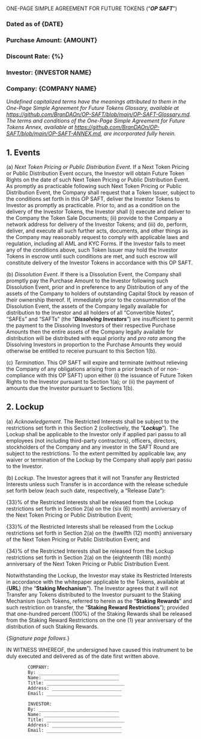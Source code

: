 
# 
ONE-PAGE SIMPLE AGREEMENT FOR FUTURE TOKENS  (“***OP SAFT***”)
### Dated as of {DATE}

### Purchase Amount: {AMOUNT}
### Discount Rate: {%}
### Investor: {INVESTOR NAME}                 
### Company: {COMPANY NAME}
  
*Undefined capitalized terms have the meanings attributed to them in the One-Page Simple Agreement for Future Tokens Glossary, available at https://github.com/BranDAOn/OP-SAFT/blob/main/OP-SAFT-Glossary.md. The terms and conditions of the One-Page Simple Agreement for Future Tokens Annex, available at https://github.com/BranDAOn/OP-SAFT/blob/main/OP-SAFT-ANNEX.md, are incorporated fully herein.*

## 1. Events
  
(a) *Next Token Pricing or Public Distribution Event*. If a Next Token Pricing or Public Distribution Event occurs, the Investor will obtain Future Token Rights on the date of such Next Token Pricing or Public Distribution Event. As promptly as practicable following such Next Token Pricing or Public Distribution Event, the Company shall request that a Token Issuer, subject to the conditions set forth in this OP SAFT, deliver the Investor Tokens to Investor as promptly as practicable. Prior to, and as a condition on the delivery of the Investor Tokens, the Investor shall (i) execute and deliver to the Company the Token Sale Documents; (ii) provide to the Company a network address for delivery of the Investor Tokens; and (iii) do, perform, deliver, and execute all such further acts, documents, and other things as the Company may reasonably request to comply with applicable laws and regulation, including all AML and KYC Forms. If the Investor fails to meet any of the conditions above, such Token Issuer may hold the Investor Tokens in escrow until such conditions are met, and such escrow will constitute delivery of the Investor Tokens in accordance with this OP SAFT.
  
(b) *Dissolution Event*. If there is a Dissolution Event, the Company shall promptly pay the Purchase Amount to the Investor following such Dissolution Event, prior and in preference to any Distribution of any of the assets of the Company to holders of outstanding Capital Stock by reason of their ownership thereof. If, immediately prior to the consummation of the Dissolution Event, the assets of the Company legally available for distribution to the Investor and all holders of all “Convertible Notes”, “SAFEs” and “SAFTs” (the “***Dissolving Investors***”) are insufficient to permit the payment to the Dissolving Investors of their respective Purchase Amounts then the entire assets of the Company legally available for distribution will be distributed with equal priority and *pro rata* among the Dissolving Investors in proportion to the Purchase Amounts they would otherwise be entitled to receive pursuant to this Section 1(b).
  
(c) *Termination*. This OP SAFT will expire and terminate (without relieving the Company of any obligations arising from a prior breach of or non-compliance with this OP SAFT) upon either (i) the issuance of Future Token Rights to the Investor pursuant to Section 1(a); or (ii) the payment of amounts due the Investor pursuant to Sections 1(b).
  
## 2. Lockup
  
(a) *Acknowledgement*. The Restricted Interests shall be subject to the restrictions set forth in this Section 2 (collectively, the  “***Lockup***”). The Lockup shall be applicable to the Investor only if applied pari passu to all employees (not  including third-party contractors), officers, directors, stockholders of the Company and any investor in the SAFT Round are subject to the restrictions. To the extent permitted by applicable law, any waiver or termination of the Lockup by the Company shall apply pari passu to the Investor.
  
(b) *Lockup*. The Investor agrees that it will not Transfer any Restricted Interests unless such Transfer is in accordance with the release schedule set forth below (each such date, respectively, a “Release Date”): 
  
{33}% of the Restricted Interests shall be released from the Lockup restrictions set forth in  Section 2(a) on the {six (6) month} anniversary of the Next Token Pricing or Public Distribution Event; 
  
{33}% of the Restricted Interests shall be released from the Lockup restrictions set forth in  Section 2(a) on the {twelfth (12) month} anniversary of the Next Token Pricing or Public Distribution Event; and 
  
{34}% of the Restricted Interests shall be released from the Lockup restrictions set forth in  Section 2(a) on the {eighteenth (18) month} anniversary of the Next Token Pricing or Public Distribution Event. 
  
Notwithstanding the Lockup, the Investor may stake its Restricted Interests in accordance with the whitepaper applicable to the Tokens, available at {**URL**} (the “**Staking Mechanism**”). The Investor agrees that it will not Transfer any Tokens distributed to the Investor pursuant to the Staking Mechanism (such Tokens, referred to herein as the “**Staking Rewards**” and such restriction on  transfer, the “**Staking Reward Restrictions**”); provided that one-hundred percent (100%) of the Staking Rewards shall be released from the Staking Reward Restrictions on the one (1) year anniversary of the distribution of such Staking Rewards.

{*Signature page follows.*}

IN WITNESS WHEREOF, the undersigned have caused this instrument to be duly executed and delivered as of the date first written above.

			COMPANY:
			By: ______________________________
			Name: ____________________________
			Title: _____________________________
			Address: __________________________
			Email: ____________________________
      
			INVESTOR:
			By: ______________________________
			Name: ____________________________
			Title: _____________________________
			Address: __________________________
			Email: ____________________________
